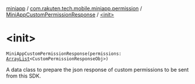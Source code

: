 [miniapp](../../index.md) / [com.rakuten.tech.mobile.miniapp.permission](../index.md) / [MiniAppCustomPermissionResponse](index.md) / [&lt;init&gt;](./-init-.md)

# &lt;init&gt;

`MiniAppCustomPermissionResponse(permissions: `[`ArrayList`](https://kotlinlang.org/api/latest/jvm/stdlib/kotlin.collections/-array-list/index.html)`<CustomPermissionResponseObj>)`

A data class to prepare the json response of custom permissions to be sent from this SDK.

